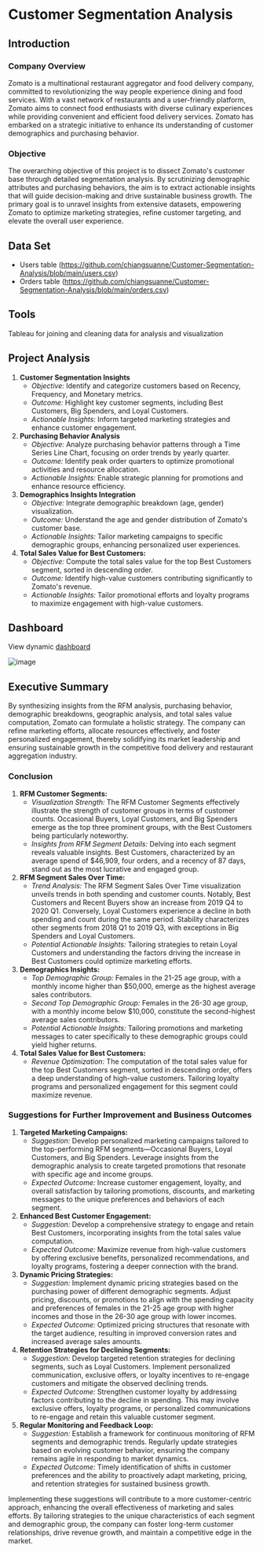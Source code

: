 # Customer Segmentation Analysis  
## Introduction 
### Company Overview
Zomato is a multinational restaurant aggregator and food delivery company, committed to revolutionizing the way people experience dining and food services. With a vast network of restaurants and a user-friendly platform, Zomato aims to connect food enthusiasts with diverse culinary experiences while providing convenient and efficient food delivery services. Zomato has embarked on a strategic initiative to enhance its understanding of customer demographics and purchasing behavior. 
### Objective
The overarching objective of this project is to dissect Zomato's customer base through detailed segmentation analysis. By scrutinizing demographic attributes and purchasing behaviors, the aim is to extract actionable insights that will guide decision-making and drive sustainable business growth. The primary goal is to unravel insights from extensive datasets, empowering Zomato to optimize marketing strategies, refine customer targeting, and elevate the overall user experience.

## Data Set
- Users table (https://github.com/chiangsuanne/Customer-Segmentation-Analysis/blob/main/users.csv)
- Orders table (https://github.com/chiangsuanne/Customer-Segmentation-Analysis/blob/main/orders.csv)

## Tools
Tableau for joining and cleaning data for analysis and visualization

## Project Analysis
1. **Customer Segmentation Insights**
    - *Objective:* Identify and categorize customers based on Recency, Frequency, and Monetary metrics.  
    - *Outcome:* Highlight key customer segments, including Best Customers, Big Spenders, and Loyal Customers.  
    - *Actionable Insights:* Inform targeted marketing strategies and enhance customer engagement.
2. **Purchasing Behavior Analysis**
    - *Objective:* Analyze purchasing behavior patterns through a Time Series Line Chart, focusing on order trends by yearly quarter. 
    - *Outcome:* Identify peak order quarters to optimize promotional activities and resource allocation.  
    - *Actionable Insights:* Enable strategic planning for promotions and enhance resource efficiency.
3. **Demographics Insights Integration**
    - *Objective:* Integrate demographic breakdown (age, gender) visualization.  
    - *Outcome:* Understand the age and gender distribution of Zomato's customer base.  
    - *Actionable Insights:* Tailor marketing campaigns to specific demographic groups, enhancing personalized user experiences.
4. **Total Sales Value for Best Customers:**
    - *Objective:* Compute the total sales value for the top Best Customers segment, sorted in descending order.
    - *Outcome:* Identify high-value customers contributing significantly to Zomato's revenue.
    - *Actionable Insights:* Tailor promotional efforts and loyalty programs to maximize engagement with high-value customers.

## Dashboard
View dynamic [dashboard](https://public.tableau.com/views/CustomerSegmentationAnalysis_16963810307130/CustomerSegmentationAnalysis?:language=en-US&:display_count=n&:origin=viz_share_link)  

![image](https://github.com/chiangsuanne/Customer-Segmentation-Analysis/assets/108243961/9a12b2d1-7504-41ef-ac26-b237fc09f45d)  

## Executive Summary
By synthesizing insights from the RFM analysis, purchasing behavior, demographic breakdowns, geographic analysis, and total sales value computation, Zomato can formulate a holistic strategy. The company can refine marketing efforts, allocate resources effectively, and foster personalized engagement, thereby solidifying its market leadership and ensuring sustainable growth in the competitive food delivery and restaurant aggregation industry.
### Conclusion
1. **RFM Customer Segments:**
    - *Visualization Strength:* The RFM Customer Segments effectively illustrate the strength of customer groups in terms of customer counts. Occasional Buyers, Loyal Customers, and Big Spenders emerge as the top three prominent groups, with the Best Customers being particularly noteworthy.    
    - *Insights from RFM Segment Details:* Delving into each segment reveals valuable insights. Best Customers, characterized by an average spend of $46,909, four orders, and a recency of 87 days, stand out as the most lucrative and engaged group.
2. **RFM Segment Sales Over Time:**
   - *Trend Analysis:* The RFM Segment Sales Over Time visualization unveils trends in both spending and customer counts. Notably, Best Customers and Recent Buyers show an increase from 2019 Q4 to 2020 Q1. Conversely, Loyal Customers experience a decline in both spending and count during the same period. Stability characterizes other segments from 2018 Q1 to 2019 Q3, with exceptions in Big Spenders and Loyal Customers.    
    - *Potential Actionable Insights:* Tailoring strategies to retain Loyal Customers and understanding the factors driving the increase in Best Customers could optimize marketing efforts.
3. **Demographics Insights:**
    - *Top Demographic Group:* Females in the 21-25 age group, with a monthly income higher than $50,000, emerge as the highest average sales contributors.    
    - *Second Top Demographic Group:* Females in the 26-30 age group, with a monthly income below $10,000, constitute the second-highest average sales contributors.    
    - *Potential Actionable Insights:* Tailoring promotions and marketing messages to cater specifically to these demographic groups could yield higher returns.
4. **Total Sales Value for Best Customers:**
    - *Revenue Optimization:* The computation of the total sales value for the top Best Customers segment, sorted in descending order, offers a deep understanding of high-value customers. Tailoring loyalty programs and personalized engagement for this segment could maximize revenue.

### Suggestions for Further Improvement and Business Outcomes
1. **Targeted Marketing Campaigns:**
    - *Suggestion:* Develop personalized marketing campaigns tailored to the top-performing RFM segments—Occasional Buyers, Loyal Customers, and Big Spenders. Leverage insights from the demographic analysis to create targeted promotions that resonate with specific age and income groups.
    - *Expected Outcome:* Increase customer engagement, loyalty, and overall satisfaction by tailoring promotions, discounts, and marketing messages to the unique preferences and behaviors of each segment.
2. **Enhanced Best Customer Engagement:**
    - *Suggestion:* Develop a comprehensive strategy to engage and retain Best Customers, incorporating insights from the total sales value computation.
    - *Expected Outcome:* Maximize revenue from high-value customers by offering exclusive benefits, personalized recommendations, and loyalty programs, fostering a deeper connection with the brand.
3. **Dynamic Pricing Strategies:**
    - *Suggestion:* Implement dynamic pricing strategies based on the purchasing power of different demographic segments. Adjust pricing, discounts, or promotions to align with the spending capacity and preferences of females in the 21-25 age group with higher incomes and those in the 26-30 age group with lower incomes.
    - *Expected Outcome:* Optimized pricing structures that resonate with the target audience, resulting in improved conversion rates and increased average sales amounts.
4. **Retention Strategies for Declining Segments:**
    - *Suggestion:* Develop targeted retention strategies for declining segments, such as Loyal Customers. Implement personalized communication, exclusive offers, or loyalty incentives to re-engage customers and mitigate the observed declining trends.
    - *Expected Outcome:* Strengthen customer loyalty by addressing factors contributing to the decline in spending. This may involve exclusive offers, loyalty programs, or personalized communications to re-engage and retain this valuable customer segment.
5. **Regular Monitoring and Feedback Loop:**
    - *Suggestion:* Establish a framework for continuous monitoring of RFM segments and demographic trends. Regularly update strategies based on evolving customer behavior, ensuring the company remains agile in responding to market dynamics.
    - *Expected Outcome:* Timely identification of shifts in customer preferences and the ability to proactively adapt marketing, pricing, and retention strategies for sustained business growth.

Implementing these suggestions will contribute to a more customer-centric approach, enhancing the overall effectiveness of marketing and sales efforts. By tailoring strategies to the unique characteristics of each segment and demographic group, the company can foster long-term customer relationships, drive revenue growth, and maintain a competitive edge in the market.
